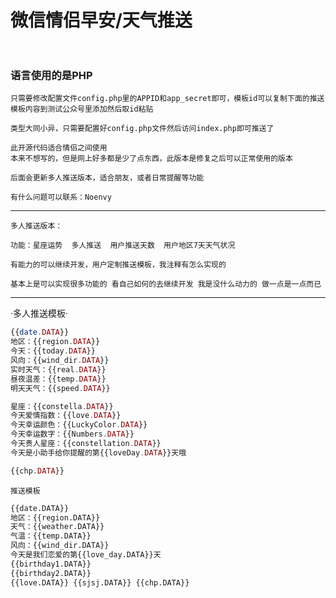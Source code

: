 # 微信情侣早安/天气推送    <br> <br>
### 语言使用的是PHP
    只需要修改配置文件config.php里的APPID和app_secret即可，模板id可以复制下面的推送模板内容到测试公众号里添加然后取id粘贴
    
    类型大同小异，只需要配置好config.php文件然后访问index.php即可推送了
    
    此开源代码适合情侣之间使用
    本来不想写的，但是网上好多都是少了点东西，此版本是修复之后可以正常使用的版本

    后面会更新多人推送版本，适合朋友，或者日常提醒等功能
        
    有什么问题可以联系：Noenvy
***
    多人推送版本：
        
    功能：星座运势  多人推送  用户推送天数  用户地区7天天气状况

    有能力的可以继续开发，用户定制推送模板，我注释有怎么实现的
    
    基本上是可以实现很多功能的 看自己如何的去继续开发 我是没什么动力的 做一点是一点而已
***
·多人推送模板·<br>
```php
{{date.DATA}} 
地区：{{region.DATA}} 
今天：{{today.DATA}}
风向：{{wind_dir.DATA}}
实时天气：{{real.DATA}}
昼夜温差：{{temp.DATA}} 
明天天气：{{speed.DATA}}

星座：{{constella.DATA}}
今天爱情指数：{{love.DATA}}
今天幸运颜色：{{LuckyColor.DATA}}
今天幸运数字：{{Numbers.DATA}}
今天贵人星座：{{constellation.DATA}}
今天是小助手给你提醒的第{{loveDay.DATA}}天哦 

{{chp.DATA}} 
```
`推送模板` <br>
```html
{{date.DATA}} 
地区：{{region.DATA}} 
天气：{{weather.DATA}} 
气温：{{temp.DATA}}  
风向：{{wind_dir.DATA}} 
今天是我们恋爱的第{{love_day.DATA}}天  
{{birthday1.DATA}} 
{{birthday2.DATA}} 
{{love.DATA}} {{sjsj.DATA}} {{chp.DATA}}
```

